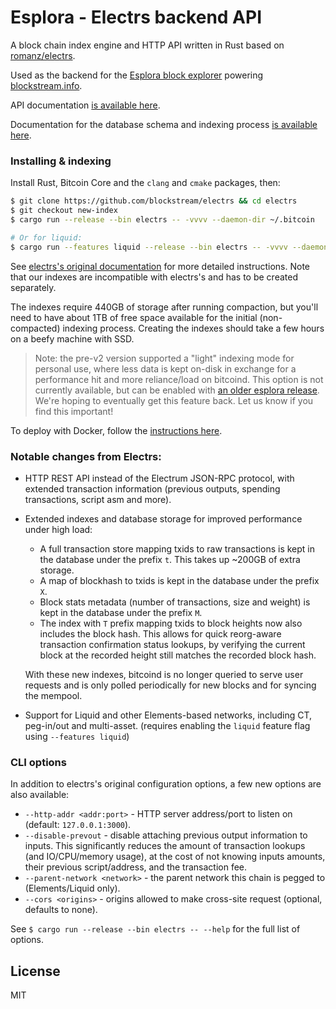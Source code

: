 # Esplora - Electrs backend API

A block chain index engine and HTTP API written in Rust based on [romanz/electrs](https://github.com/romanz/electrs).

Used as the backend for the [Esplora block explorer](https://github.com/Blockstream/esplora) powering [blockstream.info](https://blockstream.info/).

API documentation [is available here](https://github.com/blockstream/esplora/blob/master/API.md).

Documentation for the database schema and indexing process [is available here](doc/schema.md).

### Installing & indexing

Install Rust, Bitcoin Core and the `clang` and `cmake` packages, then:

```bash
$ git clone https://github.com/blockstream/electrs && cd electrs
$ git checkout new-index
$ cargo run --release --bin electrs -- -vvvv --daemon-dir ~/.bitcoin

# Or for liquid:
$ cargo run --features liquid --release --bin electrs -- -vvvv --daemon-dir ~/.liquid
```

See [electrs's original documentation](https://github.com/romanz/electrs/blob/master/doc/usage.md) for more detailed instructions.
Note that our indexes are incompatible with electrs's and has to be created separately.

The indexes require 440GB of storage after running compaction, but you'll need to have about 1TB
of free space available for the initial (non-compacted) indexing process.
Creating the indexes should take a few hours on a beefy machine with SSD.

> Note: the pre-v2 version supported a "light" indexing mode for personal use,
> where less data is kept on-disk in exchange for a performance hit and more reliance/load on bitcoind.
> This option is not currently available, but can be enabled with [an older esplora release](https://github.com/Blockstream/esplora/releases/tag/esplora_v1.67).
> We're hoping to eventually get this feature back. Let us know if you find this important!

To deploy with Docker, follow the [instructions here](https://github.com/Blockstream/esplora#how-to-build-the-docker-image).

### Notable changes from Electrs:

- HTTP REST API instead of the Electrum JSON-RPC protocol, with extended transaction information
  (previous outputs, spending transactions, script asm and more).

- Extended indexes and database storage for improved performance under high load:

  - A full transaction store mapping txids to raw transactions is kept in the database under the prefix `t`.
    This takes up ~200GB of extra storage.
  - A map of blockhash to txids is kept in the database under the prefix `X`.
  - Block stats metadata (number of transactions, size and weight) is kept in the database under the prefix `M`.
  - The index with `T` prefix mapping txids to block heights now also includes the block hash.
    This allows for quick reorg-aware transaction confirmation status lookups, by verifying the
    current block at the recorded height still matches the recorded block hash.

  With these new indexes, bitcoind is no longer queried to serve user requests and is only polled
  periodically for new blocks and for syncing the mempool.

- Support for Liquid and other Elements-based networks, including CT, peg-in/out and multi-asset.
  (requires enabling the `liquid` feature flag using `--features liquid`)

### CLI options

In addition to electrs's original configuration options, a few new options are also available:

- `--http-addr <addr:port>` - HTTP server address/port to listen on (default: `127.0.0.1:3000`).
- `--disable-prevout` - disable attaching previous output information to inputs.
  This significantly reduces the amount of transaction lookups (and IO/CPU/memory usage),
  at the cost of not knowing inputs amounts, their previous script/address, and the transaction fee.
- `--parent-network <network>` - the parent network this chain is pegged to (Elements/Liquid only).
- `--cors <origins>` - origins allowed to make cross-site request (optional, defaults to none).

See `$ cargo run --release --bin electrs -- --help` for the full list of options.

## License

MIT
